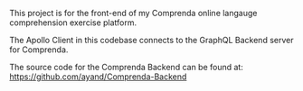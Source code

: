 This project is for the front-end of my Comprenda online langauge comprehension exercise platform.

The Apollo Client in this codebase connects to the GraphQL Backend server for Comprenda.

The source code for the Comprenda Backend can be found at: https://github.com/ayand/Comprenda-Backend
